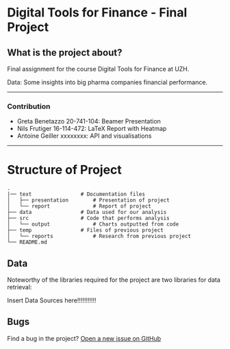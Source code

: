 # Digital Tools for Finance - Final Project

## What is the project about?

Final assignment for the course Digital Tools for Finance at UZH.

Data: Some insights into big pharma companies financial performance.

* * *
### Contribution
- Greta Benetazzo 20-741-104: Beamer Presentation
- Nils Frutiger 16-114-472: LaTeX Report with Heatmap
- Antoine Geiller xxxxxxxx: API and visualisations

* * *
# Structure of Project

    .
    |── text                # Documentation files
	│   ├── presentation        # Presentation of project
    │   └── report              # Report of project
    ├── data                # Data used for our analysis
    ├── src                 # Code that performs analysis
	│   └── output              # Charts outputted from code
	├── temp                # Files of previous project
    │   └── reports             # Research from previous project   
    └── README.md
	

## Data

Noteworthy of the libraries required for the project are two libraries for data retrieval:

Insert Data Sources here!!!!!!!!!!!


## Bugs

Find a bug in the project? [Open a new issue on GitHub](https://github.com/nlsfrtgr/DTFF-Final-Project/issues)

